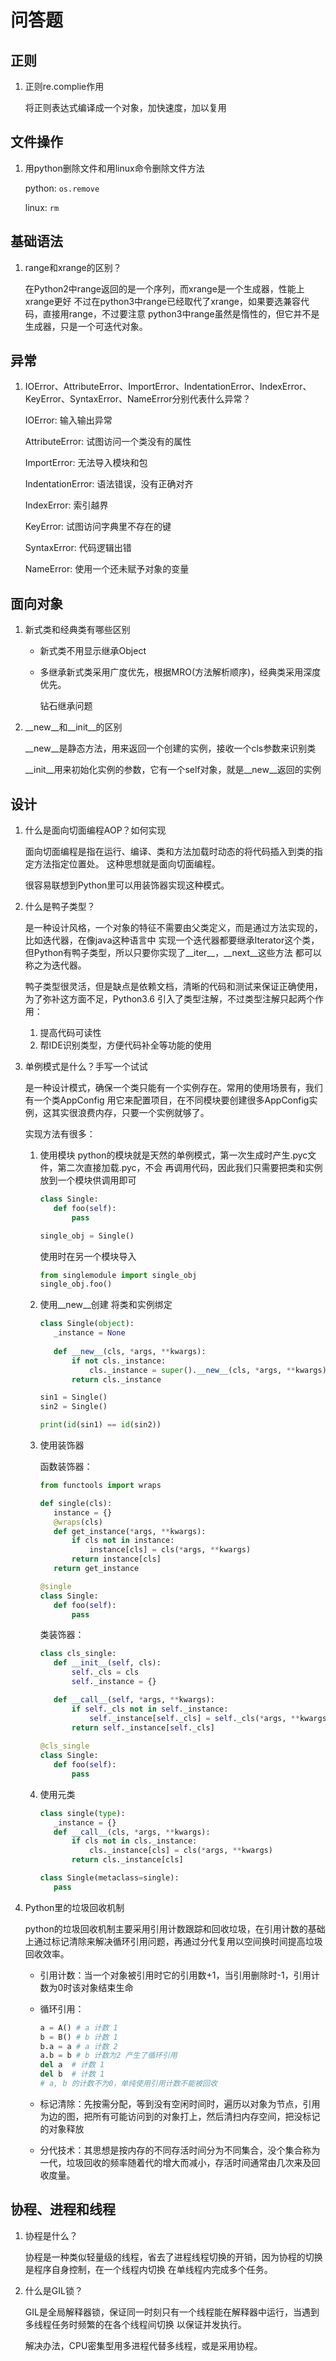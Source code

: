 # 问答题
## 正则
1. 正则re.complie作用

    将正则表达式编译成一个对象，加快速度，加以复用

## 文件操作
1. 用python删除文件和用linux命令删除文件方法

    python: `os.remove`
    
    linux: `rm`
    
## 基础语法

1. range和xrange的区别？

    在Python2中range返回的是一个序列，而xrange是一个生成器，性能上xrange更好
    不过在python3中range已经取代了xrange，如果要选兼容代码，直接用range，不过要注意
    python3中range虽然是惰性的，但它并不是生成器，只是一个可迭代对象。
    
## 异常

1. IOError、AttributeError、ImportError、IndentationError、IndexError、KeyError、SyntaxError、NameError分别代表什么异常？

    IOError: 输入输出异常
    
    AttributeError: 试图访问一个类没有的属性
    
    ImportError: 无法导入模块和包
    
    IndentationError: 语法错误，没有正确对齐
    
    IndexError: 索引越界
    
    KeyError: 试图访问字典里不存在的键
    
    SyntaxError: 代码逻辑出错
    
    NameError: 使用一个还未赋予对象的变量
    
## 面向对象
1. 新式类和经典类有哪些区别

    - 新式类不用显示继承Object
    - 多继承新式类采用广度优先，根据MRO(方法解析顺序)，经典类采用深度优先。
        
        钻石继承问题

2. __new__和__init__的区别
    
    __new__是静态方法，用来返回一个创建的实例，接收一个cls参数来识别类
    
    __init__用来初始化实例的参数，它有一个self对象，就是__new__返回的实例
    

    
## 设计
1. 什么是面向切面编程AOP？如何实现
    
    面向切面编程是指在运行、编译、类和方法加载时动态的将代码插入到类的指定方法指定位置处。
    这种思想就是面向切面编程。
    
    很容易联想到Python里可以用装饰器实现这种模式。

2. 什么是鸭子类型？
    
    是一种设计风格，一个对象的特征不需要由父类定义，而是通过方法实现的，比如迭代器，在像java这种语言中
    实现一个迭代器都要继承Iterator这个类，但Python有鸭子类型，所以只要你实现了__iter__，__next__这些方法
    都可以称之为迭代器。
    
    鸭子类型很灵活，但是缺点是依赖文档，清晰的代码和测试来保证正确使用，为了弥补这方面不足，Python3.6
    引入了类型注解，不过类型注解只起两个作用：
    1. 提高代码可读性
    2. 帮IDE识别类型，方便代码补全等功能的使用

3. 单例模式是什么？手写一个试试

    是一种设计模式，确保一个类只能有一个实例存在。常用的使用场景有，我们有一个类AppConfig
    用它来配置项目，在不同模块要创建很多AppConfig实例，这其实很浪费内存，只要一个实例就够了。
    
    实现方法有很多：
    
    1. 使用模块
        python的模块就是天然的单例模式，第一次生成时产生.pyc文件，第二次直接加载.pyc，不会
        再调用代码，因此我们只需要把类和实例放到一个模块供调用即可
        ```python
        class Single:
           def foo(self):
               pass
        
        single_obj = Single()
        ```
        使用时在另一个模块导入
        ```python
        from singlemodule import single_obj
        single_obj.foo()
        ```
    2. 使用__new__创建
        将类和实例绑定
        ```python
        class Single(object):
           _instance = None
           
           def __new__(cls, *args, **kwargs):
               if not cls._instance:
                   cls._instance = super().__new__(cls, *args, **kwargs)
               return cls._instance
        
        sin1 = Single()
        sin2 = Single()
        
        print(id(sin1) == id(sin2))
        ```
    3. 使用装饰器
    
        函数装饰器：
        ```python
        from functools import wraps
    
        def single(cls):
           instance = {}
           @wraps(cls)
           def get_instance(*args, **kwargs):
               if cls not in instance:
                   instance[cls] = cls(*args, **kwargs)
               return instance[cls]
           return get_instance
    
        @single
        class Single:
           def foo(self):
               pass
        ```
    
        类装饰器：
        ```python
        class cls_single:
           def __init__(self, cls):
               self._cls = cls
               self._instance = {}
        
           def __call__(self, *args, **kwargs):
               if self._cls not in self._instance:
                   self._instance[self._cls] = self._cls(*args, **kwargs)
               return self._instance[self._cls]
         
        @cls_single
        class Single:
           def foo(self):
               pass
        ```
    4. 使用元类
    
        ```python
        class single(type):
           _instance = {}
           def __call__(cls, *args, **kwargs):
               if cls not in cls._instance:
                   cls._instance[cls] = cls(*args, **kwargs)
               return cls._instance[cls]
        
        class Single(metaclass=single):
           pass
        ```
4. Python里的垃圾回收机制

    python的垃圾回收机制主要采用引用计数跟踪和回收垃圾，在引用计数的基础上通过标记清除来解决循环引用问题，再通过分代复用以空间换时间提高垃圾回收效率。
    
    - 引用计数：当一个对象被引用时它的引用数+1，当引用删除时-1，引用计数为0时该对象结束生命
    
    - 循环引用：
    
        ```python
        a = A() # a 计数 1
        b = B() # b 计数 1
        b.a = a # a 计数 2
        a.b = b # b 计数为2 产生了循环引用
        del a  # 计数 1
        del b  # 计数 1
        # a, b 的计数不为0，单纯使用引用计数不能被回收
  
        ```
        
    - 标记清除：先按需分配，等到没有空闲时间时，遍历以对象为节点，引用为边的图，把所有可能访问到的对象打上，然后清扫内存空间，把没标记的对象释放
    
    - 分代技术：其思想是按内存的不同存活时间分为不同集合，没个集合称为一代，垃圾回收的频率随着代的增大而减小，存活时间通常由几次来及回收度量。

## 协程、进程和线程

1. 协程是什么？
    
    协程是一种类似轻量级的线程，省去了进程线程切换的开销，因为协程的切换是程序自身控制，在一个线程内切换
    在单线程内完成多个任务。

2. 什么是GIL锁？

    GIL是全局解释器锁，保证同一时刻只有一个线程能在解释器中运行，当遇到多线程任务时频繁的在各个线程间切换
    以保证并发执行。
    
    解决办法，CPU密集型用多进程代替多线程，或是采用协程。
    
    